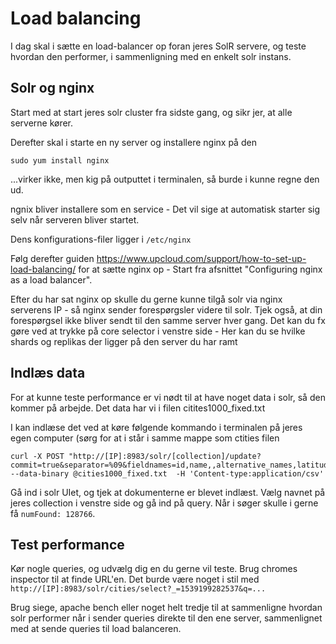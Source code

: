 # Load balancing

I dag skal i sætte en load-balancer op foran jeres SolR servere, og teste hvordan den performer, i sammenligning med en enkelt solr instans.

## Solr og nginx
Start med at start jeres solr cluster fra sidste gang, og sikr jer, at alle serverne kører.


Derefter skal i starte en ny server og installere nginx på den

```
sudo yum install nginx
```

...virker ikke, men kig på outputtet i terminalen, så burde i kunne regne den ud.

ngnix bliver installere som en service - Det vil sige at automatisk starter sig selv når serveren bliver startet.

Dens konfigurations-filer ligger i `/etc/nginx`

Følg derefter guiden https://www.upcloud.com/support/how-to-set-up-load-balancing/ for at sætte nginx op - Start fra afsnittet "Configuring nginx as a load balancer".

Efter du har sat nginx op skulle du gerne kunne tilgå solr via nginx serverens IP - så nginx sender forespørgsler videre til solr. Tjek også, at din forespørgsel ikke bliver sendt til den samme server hver gang. Det kan du fx gøre ved at trykke på core selector i venstre side - Her kan du se hvilke shards og replikas der ligger på den server du har ramt

## Indlæs data
For at kunne teste performance er vi nødt til at have noget data i solr, så den kommer på arbejde. Det data har vi i filen citites1000_fixed.txt

I kan indlæse det ved at køre følgende kommando i terminalen på jeres egen computer (sørg for at i står i samme mappe som ctities filen

```
curl -X POST "http://[IP]:8983/solr/[collection]/update?commit=true&separator=%09&fieldnames=id,name,,alternative_names,latitude,longitude,,,countrycode,,,,,,population,elevation,,timezone,lastupdate&overwrite=true" --data-binary @cities1000_fixed.txt  -H 'Content-type:application/csv'
```

Gå ind i solr UIet, og tjek at dokumenterne er blevet indlæst. Vælg navnet på jeres collection i venstre side og gå ind på query. Når i søger skulle i gerne få `numFound: 128766`.

## Test performance
Kør nogle queries, og udvælg dig en du gerne vil teste. Brug chromes inspector til at finde URL'en. Det burde være noget i stil med ```http://[IP]:8983/solr/cities/select?_=1539199282537&q=...``` 

Brug siege, apache bench eller noget helt tredje til at sammenligne hvordan solr performer når i sender queries direkte til den ene server, sammenlignet med at sende queries til load balanceren.
